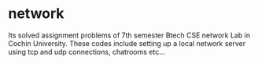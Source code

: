 # network

Its solved assignment problems of 7th semester Btech CSE network Lab in Cochin University. These codes include setting up a local network server using tcp and udp connections, chatrooms etc...
